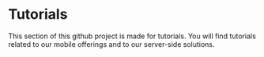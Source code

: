 # Tutorials
This section of this github project is made for tutorials. You will find tutorials related to our mobile offerings and to our server-side solutions.